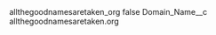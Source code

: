 <?xml version="1.0" encoding="UTF-8"?>
<CustomMetadata xmlns="http://soap.sforce.com/2006/04/metadata" xmlns:xsi="http://www.w3.org/2001/XMLSchema-instance" xmlns:xsd="http://www.w3.org/2001/XMLSchema">
    <label>allthegoodnamesaretaken_org</label>
    <protected>false</protected>
    <values>
        <field>Domain_Name__c</field>
        <value xsi:type="xsd:string">allthegoodnamesaretaken.org</value>
    </values>
</CustomMetadata>

